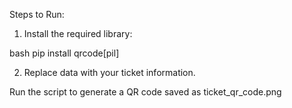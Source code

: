 Steps to Run:
1. Install the required library:
   
bash
pip install qrcode[pil]

2. Replace data with your ticket information.

Run the script to generate a QR code saved as ticket_qr_code.png
